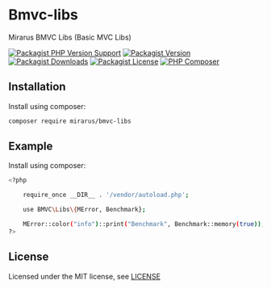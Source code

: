 # Bmvc-libs

Mirarus BMVC Libs (Basic MVC Libs)

[![Packagist PHP Version Support](https://img.shields.io/packagist/php-v/mirarus/bmvc-libs?style=flat-square&logo=php)](https://packagist.org/packages/mirarus/bmvc-libs)
[![Packagist Version](https://img.shields.io/packagist/v/mirarus/bmvc-libs?style=flat-square&logo=packagist)](https://packagist.org/packages/mirarus/bmvc-libs)
[![Packagist Downloads](https://img.shields.io/packagist/dt/mirarus/bmvc-libs?style=flat-square&logo=packagist)](https://packagist.org/packages/mirarus/bmvc-libs)
[![Packagist License](https://img.shields.io/packagist/l/mirarus/bmvc-libs?style=flat-square&logo=packagist)](https://packagist.org/packages/mirarus/bmvc-libs)
[![PHP Composer](https://img.shields.io/github/actions/workflow/status/mirarus/bmvc-libs/php.yml?style=flat-square&logo=php)](https://github.com/mirarus/bmvc-libs/actions/workflows/php.yml)


## Installation

Install using composer:

```bash
composer require mirarus/bmvc-libs
```

## Example

Install using composer:

```bash
<?php

	require_once __DIR__ . '/vendor/autoload.php';

	use BMVC\Libs\{MError, Benchmark};

	MError::color("info")::print("Benchmark", Benchmark::memory(true));
?>
```

## License

Licensed under the MIT license, see [LICENSE](LICENSE)
